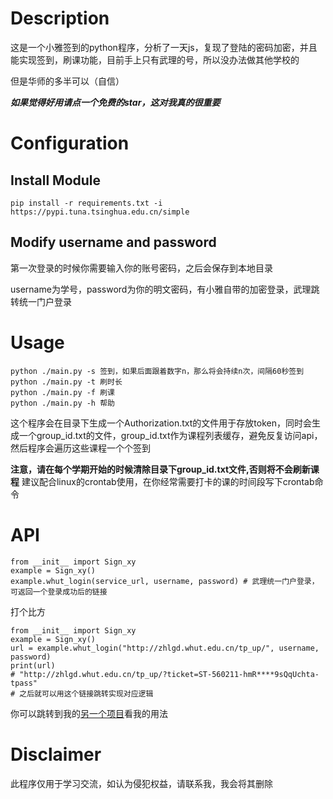 # Description
这是一个小雅签到的python程序，分析了一天js，复现了登陆的密码加密，并且能实现签到，刷课功能，目前手上只有武理的号，所以没办法做其他学校的

但是华师的多半可以（自信）

***如果觉得好用请点一个免费的star，这对我真的很重要***

# Configuration
## Install Module
```
pip install -r requirements.txt -i https://pypi.tuna.tsinghua.edu.cn/simple
```

## Modify username and password
第一次登录的时候你需要输入你的账号密码，之后会保存到本地目录

username为学号，password为你的明文密码，有小雅自带的加密登录，武理跳转统一门户登录
# Usage
```
python ./main.py -s 签到，如果后面跟着数字n，那么将会持续n次，间隔60秒签到
python ./main.py -t 刷时长
python ./main.py -f 刷课
python ./main.py -h 帮助
```
这个程序会在目录下生成一个Authorization.txt的文件用于存放token，同时会生成一个group_id.txt的文件，group_id.txt作为课程列表缓存，避免反复访问api，然后程序会遍历这些课程一个个签到

**注意，请在每个学期开始的时候清除目录下group_id.txt文件,否则将不会刷新课程**
建议配合linux的crontab使用，在你经常需要打卡的课的时间段写下crontab命令

# API
```commandline
from __init__ import Sign_xy
example = Sign_xy()
example.whut_login(service_url, username, password) # 武理统一门户登录，可返回一个登录成功后的链接
```

打个比方
```commandline
from __init__ import Sign_xy
example = Sign_xy()
url = example.whut_login("http://zhlgd.whut.edu.cn/tp_up/", username, password)
print(url)
# "http://zhlgd.whut.edu.cn/tp_up/?ticket=ST-560211-hmR****9sQqUchta-tpass"
# 之后就可以用这个链接跳转实现对应逻辑
```

你可以跳转到我的[另一个项目](https://github.com/Taxzer/electricity_fee_moniter/blob/main/electricity_fee_moniter.py)看我的用法
# Disclaimer
此程序仅用于学习交流，如认为侵犯权益，请联系我，我会将其删除

